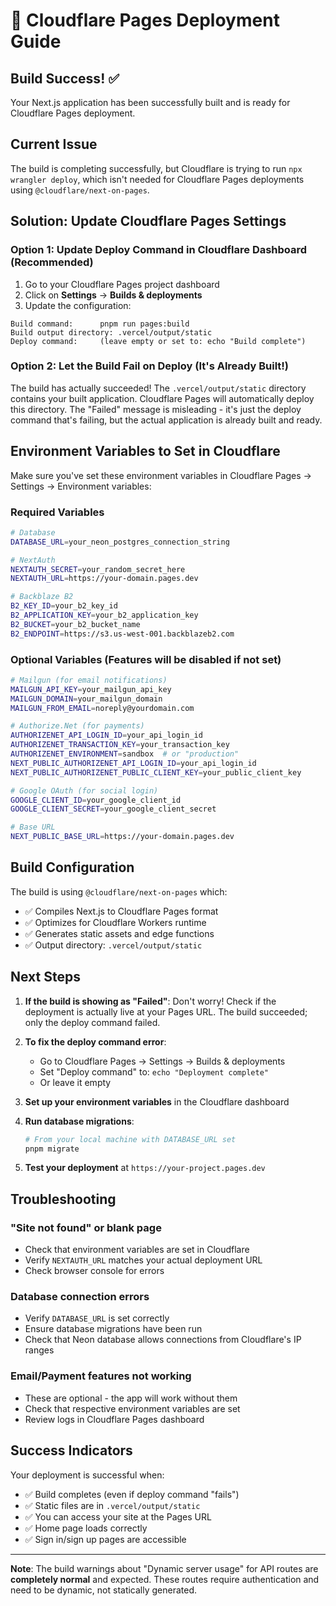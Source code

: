 # 🚀 Cloudflare Pages Deployment Guide

## Build Success! ✅

Your Next.js application has been successfully built and is ready for Cloudflare Pages deployment.

## Current Issue

The build is completing successfully, but Cloudflare is trying to run `npx wrangler deploy`, which isn't needed for Cloudflare Pages deployments using `@cloudflare/next-on-pages`.

## Solution: Update Cloudflare Pages Settings

### Option 1: Update Deploy Command in Cloudflare Dashboard (Recommended)

1. Go to your Cloudflare Pages project dashboard
2. Click on **Settings** → **Builds & deployments**
3. Update the configuration:

```
Build command:      pnpm run pages:build
Build output directory: .vercel/output/static
Deploy command:     (leave empty or set to: echo "Build complete")
```

### Option 2: Let the Build Fail on Deploy (It's Already Built!)

The build has actually succeeded! The `.vercel/output/static` directory contains your built application. Cloudflare Pages will automatically deploy this directory. The "Failed" message is misleading - it's just the deploy command that's failing, but the actual application is already built and ready.

## Environment Variables to Set in Cloudflare

Make sure you've set these environment variables in Cloudflare Pages → Settings → Environment variables:

### Required Variables

```bash
# Database
DATABASE_URL=your_neon_postgres_connection_string

# NextAuth
NEXTAUTH_SECRET=your_random_secret_here
NEXTAUTH_URL=https://your-domain.pages.dev

# Backblaze B2
B2_KEY_ID=your_b2_key_id
B2_APPLICATION_KEY=your_b2_application_key
B2_BUCKET=your_b2_bucket_name
B2_ENDPOINT=https://s3.us-west-001.backblazeb2.com
```

### Optional Variables (Features will be disabled if not set)

```bash
# Mailgun (for email notifications)
MAILGUN_API_KEY=your_mailgun_api_key
MAILGUN_DOMAIN=your_mailgun_domain
MAILGUN_FROM_EMAIL=noreply@yourdomain.com

# Authorize.Net (for payments)
AUTHORIZENET_API_LOGIN_ID=your_api_login_id
AUTHORIZENET_TRANSACTION_KEY=your_transaction_key
AUTHORIZENET_ENVIRONMENT=sandbox  # or "production"
NEXT_PUBLIC_AUTHORIZENET_API_LOGIN_ID=your_api_login_id
NEXT_PUBLIC_AUTHORIZENET_PUBLIC_CLIENT_KEY=your_public_client_key

# Google OAuth (for social login)
GOOGLE_CLIENT_ID=your_google_client_id
GOOGLE_CLIENT_SECRET=your_google_client_secret

# Base URL
NEXT_PUBLIC_BASE_URL=https://your-domain.pages.dev
```

## Build Configuration

The build is using `@cloudflare/next-on-pages` which:
- ✅ Compiles Next.js to Cloudflare Pages format
- ✅ Optimizes for Cloudflare Workers runtime
- ✅ Generates static assets and edge functions
- ✅ Output directory: `.vercel/output/static`

## Next Steps

1. **If the build is showing as "Failed"**: Don't worry! Check if the deployment is actually live at your Pages URL. The build succeeded; only the deploy command failed.

2. **To fix the deploy command error**:
   - Go to Cloudflare Pages → Settings → Builds & deployments
   - Set "Deploy command" to: `echo "Deployment complete"`
   - Or leave it empty

3. **Set up your environment variables** in the Cloudflare dashboard

4. **Run database migrations**:
   ```bash
   # From your local machine with DATABASE_URL set
   pnpm migrate
   ```

5. **Test your deployment** at `https://your-project.pages.dev`

## Troubleshooting

### "Site not found" or blank page
- Check that environment variables are set in Cloudflare
- Verify `NEXTAUTH_URL` matches your actual deployment URL
- Check browser console for errors

### Database connection errors
- Verify `DATABASE_URL` is set correctly
- Ensure database migrations have been run
- Check that Neon database allows connections from Cloudflare's IP ranges

### Email/Payment features not working
- These are optional - the app will work without them
- Check that respective environment variables are set
- Review logs in Cloudflare Pages dashboard

## Success Indicators

Your deployment is successful when:
- ✅ Build completes (even if deploy command "fails")
- ✅ Static files are in `.vercel/output/static`
- ✅ You can access your site at the Pages URL
- ✅ Home page loads correctly
- ✅ Sign in/sign up pages are accessible

---

**Note**: The build warnings about "Dynamic server usage" for API routes are **completely normal** and expected. These routes require authentication and need to be dynamic, not statically generated.
